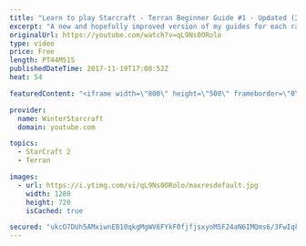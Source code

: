 ```yaml
---
title: "Learn to play Starcraft - Terran Beginner Guide #1 - Updated (2017 LOTV)"
excerpt: "A new and hopefully improved version of my guides for each race where I go over as many basics as possible while doing it live :)  I strongly believe that a super structured guide style is not very helpful compared to watching/playing the game actively.  Feedback is greatly appreciated. -- Watch live"
originalUrl: https://youtube.com/watch?v=qL9Ns0ORolo
type: video
price: Free
length: PT44M51S
publishedDateTime: 2017-11-19T17:08:52Z
heat: 54

featuredContent: "<iframe width=\"800\" height=\"500\" frameborder=\"0\" src=\"https://www.youtube.com/embed/qL9Ns0ORolo\" allow=\"accelerometer; autoplay; encrypted-media; gyroscope; picture-in-picture\" allowfullscreen></iframe>"

provider:
  name: WinterStarcraft
  domain: youtube.com

topics:
  - StarCraft 2
  - Terran

images:
  - url: https://i.ytimg.com/vi/qL9Ns0ORolo/maxresdefault.jpg
    width: 1280
    height: 720
    isCached: true

secured: "ukcO7DUh5AMxiwnEB10qkgMgWV6FYkF0fjfjsxyoM5F24aN6IMQms6/3FwIqkygWXSqspKye7Pe8ZNIQ+g9+wRRHPFyieTsKSlv/7vwSXzVLFYmPPLOLG2pDkgqpGE6mIwCyFs/Lcuq2pac5S350V7ifeZWb/BSuB83EFyFv/c6j1dVFKTLqqd5JwVY9512N02WymXpiWzElFBa3Wcgm2smYRMlQq4VhYzkxl7jWz/R1DSlBM/tsC07ED5Xe3GewbtsyAipgwam7xGLvJOP+ndH58vnZ+aWYUl3X/1+PkdLBJa9a/29cLa8N8ujNinD7/j+2GygptrFFdjO2JaNdvpS2UIAbG9YHGOQFnjyeUXrdleeS5treaLDhnankQPpwHakdZKd9wwsM7b//NVh1S0TuYhg5Sf2RfI8ETvqODh2C+9jYhHtALZEIAuUGB5WS;bLB7wdkI5gSj/wj3rLgbSQ=="
---
```


